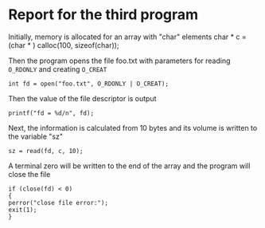 # Report for the third program

Initially, memory is allocated for an array with "char" elements
char * c = (char * ) calloc(100, sizeof(char));

Then the program opens the file foo.txt with parameters for reading `O_RDONLY` and creating `O_CREAT`
```
int fd = open("foo.txt", O_RDONLY | O_CREAT);
```

Then the value of the file descriptor is output
```
printf("fd = %d/n", fd);
```

Next, the information is calculated from 10 bytes and its volume is written to the variable "sz"
```
sz = read(fd, c, 10);
```

A terminal zero will be written to the end of the array and the program will close the file
```
if (close(fd) < 0)
{
perror("close file error:");
exit(1);
}
```
